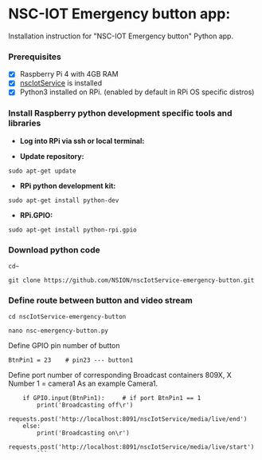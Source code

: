 # NSC-IOT Emergency button app:

Installation instruction for "NSC-IOT Emergency button" Python app. 

### Prerequisites

- [x] Raspberry Pi 4 with 4GB RAM
- [x] [nscIotService](https://github.com/NSION/nscIotService-docker/blob/main/Installation-nscIotService.md) is installed
- [x] Python3 installed on RPi. (enabled by default in RPi OS specific distros)

### Install Raspberry python development specific tools and libraries 

- **Log into RPi via ssh or local terminal:**

- **Update repository:**

```sudo apt-get update```

- **RPi python development kit:**

```sudo apt-get install python-dev```

- **RPi.GPIO:**

```sudo apt-get install python-rpi.gpio```

### Download python code

```cd~ ```

```git clone https://github.com/NSION/nscIotService-emergency-button.git ```

### Define route between button and video stream

```cd nscIotService-emergency-button ```

```nano nsc-emergency-button.py```

Define GPIO pin number of button

``` BtnPin1 = 23    # pin23 --- button1 ```

Define port number of corresponding Broadcast containers 809X, X Number 1 = camera1
As an example Camera1.
```text
    if GPIO.input(BtnPin1):     # if port BtnPin1 == 1  
        print('Broadcasting off\r')
        requests.post('http://localhost:8091/nscIotService/media/live/end')  
    else: 
        print('Broadcasting on\r')
        requests.post('http://localhost:8091/nscIotService/media/live/start')
        ```



